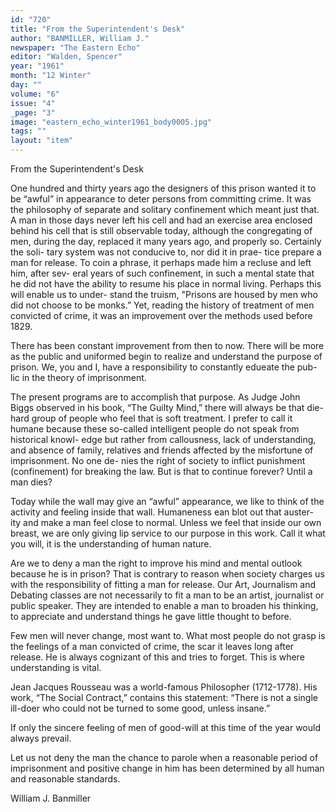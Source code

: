 ```yaml
---
id: "720"
title: "From the Superintendent's Desk"
author: "BANMILLER, William J."
newspaper: "The Eastern Echo"
editor: "Walden, Spencer"
year: "1961"
month: "12 Winter"
day: ""
volume: "6"
issue: "4"
_page: "3"
image: "eastern_echo_winter1961_body0005.jpg"
tags: ""
layout: "item"
---
```

From the Superintendent's Desk

One hundred and thirty years ago the designers of
this prison wanted it to be “awful” in appearance to
deter persons from committing crime. It was the
philosophy of separate and solitary confinement
which meant just that. A man in those days never
left his cell and had an exercise area enclosed behind
his cell that is still observable today, although the
congregating of men, during the day, replaced it
many years ago, and properly so. Certainly the soli-
tary system was not conducive to, nor did it in prae-
tice prepare a man for release. To coin a phrase, it
perhaps made him a recluse and left him, after sev-
eral years of such confinement, in such a mental state
that he did not have the ability to resume his place in
normal living. Perhaps this will enable us to under-
stand the truism, "Prisons are housed by men who
did not choose to be monks.” Yet, reading the history
of treatment of men convicted of crime, it was an
improvement over the methods used before 1829.

There has been constant improvement from then to now. There will be
more as the public and uniformed begin to realize and understand the purpose
of prison. We, you and I, have a responsibility to constantly edueate the pub-
lic in the theory of imprisonment.

The present programs are to accomplish that purpose. As Judge John
Biggs observed in his book, “The Guilty Mind,” there will always be that die-
hard group of people who feel that is soft treatment. I prefer to call it humane
because these so-called intelligent people do not speak from historical knowl-
edge but rather from callousness, lack of understanding, and absence of family,
relatives and friends affected by the misfortune of imprisonment. No one de-
nies the right of society to inflict punishment (confinement) for breaking the
law. But is that to continue forever? Until a man dies?

Today while the wall may give an “awful” appearance, we like to think of
the activity and feeling inside that wall. Humaneness ean blot out that auster-
ity and make a man feel close to normal. Unless we feel that inside our own
breast, we are only giving lip service to our purpose in this work. Call it what
you will, it is the understanding of human nature.

Are we to deny a man the right to improve his mind and mental outlook
because he is in prison? That is contrary to reason when society charges us
with the responsibility of fitting a man for release. Our Art, Journalism and
Debating classes are not necessarily to fit a man to be an artist, journalist or
public speaker. They are intended to enable a man to broaden his thinking, to
appreciate and understand things he gave little thought to before.

Few men will never change, most want to. What most people do not grasp
is the feelings of a man convicted of crime, the scar it leaves long after release.
He is always cognizant of this and tries to forget. This is where understanding
is vital.

Jean Jacques Rousseau was a world-famous Philosopher (1712-1778). His
work, “The Social Contract,” contains this statement: “There is not a single
ill-doer who could not be turned to some good, unless insane.”

If only the sincere feeling of men of good-will at this time of the year would
always prevail.

Let us not deny the man the chance to parole when a reasonable period of
imprisonment and positive change in him has been determined by all human and
reasonable standards.

William J. Banmiller
